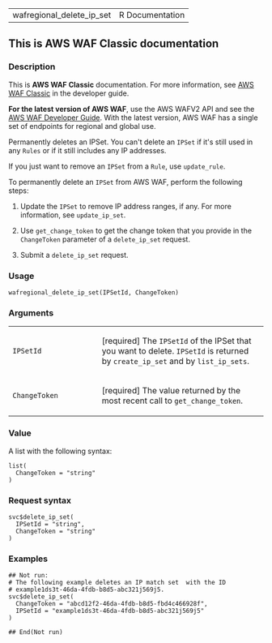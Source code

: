<table style="width: 100%;">
<tbody>
<tr class="odd">
<td>wafregional_delete_ip_set</td>
<td style="text-align: right;">R Documentation</td>
</tr>
</tbody>
</table>

## This is AWS WAF Classic documentation

### Description

This is **AWS WAF Classic** documentation. For more information, see
[AWS WAF
Classic](https://docs.aws.amazon.com/waf/latest/developerguide/classic-waf-chapter.html)
in the developer guide.

**For the latest version of AWS WAF**, use the AWS WAFV2 API and see the
[AWS WAF Developer
Guide](https://docs.aws.amazon.com/waf/latest/developerguide/waf-chapter.html).
With the latest version, AWS WAF has a single set of endpoints for
regional and global use.

Permanently deletes an IPSet. You can't delete an `IPSet` if it's still
used in any `Rules` or if it still includes any IP addresses.

If you just want to remove an `IPSet` from a `Rule`, use `update_rule`.

To permanently delete an `IPSet` from AWS WAF, perform the following
steps:

1.  Update the `IPSet` to remove IP address ranges, if any. For more
    information, see `update_ip_set`.

2.  Use `get_change_token` to get the change token that you provide in
    the `ChangeToken` parameter of a `delete_ip_set` request.

3.  Submit a `delete_ip_set` request.

### Usage

    wafregional_delete_ip_set(IPSetId, ChangeToken)

### Arguments

<table>
<colgroup>
<col style="width: 35%" />
<col style="width: 65%" />
</colgroup>
<tbody>
<tr class="odd">
<td><code id="wafregional_delete_ip_set_:_IPSetId">IPSetId</code></td>
<td><p>[required] The <code>IPSetId</code> of the IPSet that you want to
delete. <code>IPSetId</code> is returned by <code>create_ip_set</code>
and by <code>list_ip_sets</code>.</p></td>
</tr>
<tr class="even">
<td><code
id="wafregional_delete_ip_set_:_ChangeToken">ChangeToken</code></td>
<td><p>[required] The value returned by the most recent call to
<code>get_change_token</code>.</p></td>
</tr>
</tbody>
</table>

### Value

A list with the following syntax:

    list(
      ChangeToken = "string"
    )

### Request syntax

    svc$delete_ip_set(
      IPSetId = "string",
      ChangeToken = "string"
    )

### Examples

    ## Not run: 
    # The following example deletes an IP match set  with the ID
    # example1ds3t-46da-4fdb-b8d5-abc321j569j5.
    svc$delete_ip_set(
      ChangeToken = "abcd12f2-46da-4fdb-b8d5-fbd4c466928f",
      IPSetId = "example1ds3t-46da-4fdb-b8d5-abc321j569j5"
    )

    ## End(Not run)
